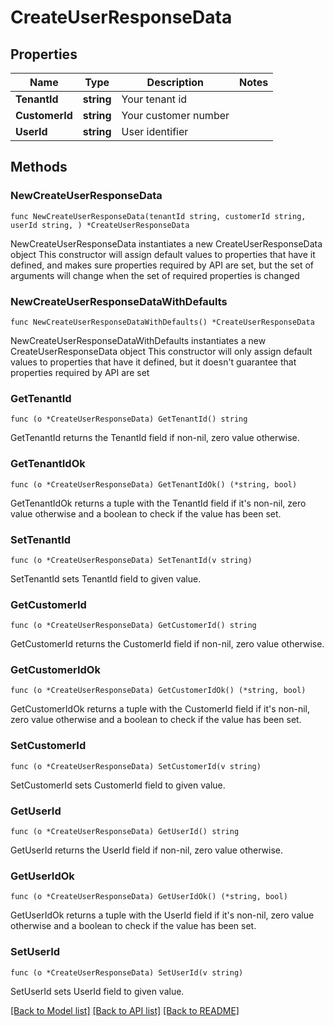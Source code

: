 # CreateUserResponseData

## Properties

Name | Type | Description | Notes
------------ | ------------- | ------------- | -------------
**TenantId** | **string** | Your tenant id | 
**CustomerId** | **string** | Your customer number | 
**UserId** | **string** | User identifier | 

## Methods

### NewCreateUserResponseData

`func NewCreateUserResponseData(tenantId string, customerId string, userId string, ) *CreateUserResponseData`

NewCreateUserResponseData instantiates a new CreateUserResponseData object
This constructor will assign default values to properties that have it defined,
and makes sure properties required by API are set, but the set of arguments
will change when the set of required properties is changed

### NewCreateUserResponseDataWithDefaults

`func NewCreateUserResponseDataWithDefaults() *CreateUserResponseData`

NewCreateUserResponseDataWithDefaults instantiates a new CreateUserResponseData object
This constructor will only assign default values to properties that have it defined,
but it doesn't guarantee that properties required by API are set

### GetTenantId

`func (o *CreateUserResponseData) GetTenantId() string`

GetTenantId returns the TenantId field if non-nil, zero value otherwise.

### GetTenantIdOk

`func (o *CreateUserResponseData) GetTenantIdOk() (*string, bool)`

GetTenantIdOk returns a tuple with the TenantId field if it's non-nil, zero value otherwise
and a boolean to check if the value has been set.

### SetTenantId

`func (o *CreateUserResponseData) SetTenantId(v string)`

SetTenantId sets TenantId field to given value.


### GetCustomerId

`func (o *CreateUserResponseData) GetCustomerId() string`

GetCustomerId returns the CustomerId field if non-nil, zero value otherwise.

### GetCustomerIdOk

`func (o *CreateUserResponseData) GetCustomerIdOk() (*string, bool)`

GetCustomerIdOk returns a tuple with the CustomerId field if it's non-nil, zero value otherwise
and a boolean to check if the value has been set.

### SetCustomerId

`func (o *CreateUserResponseData) SetCustomerId(v string)`

SetCustomerId sets CustomerId field to given value.


### GetUserId

`func (o *CreateUserResponseData) GetUserId() string`

GetUserId returns the UserId field if non-nil, zero value otherwise.

### GetUserIdOk

`func (o *CreateUserResponseData) GetUserIdOk() (*string, bool)`

GetUserIdOk returns a tuple with the UserId field if it's non-nil, zero value otherwise
and a boolean to check if the value has been set.

### SetUserId

`func (o *CreateUserResponseData) SetUserId(v string)`

SetUserId sets UserId field to given value.



[[Back to Model list]](../README.md#documentation-for-models) [[Back to API list]](../README.md#documentation-for-api-endpoints) [[Back to README]](../README.md)


